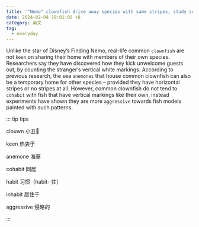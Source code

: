 ```yaml
---
title: '"Nemo" clownfish drive away species with same stripes, study suggests'
date: 2024-02-04 19:01:00 +8
category: 英文
tag:
  - everyday
---
```


Unlike the star of Disney’s Finding Nemo, real-life common `clownfish` are not `keen` on sharing their home with members of their own species. Researchers say they have discovered how they kick unwelcome guests out, by counting the stranger’s vertical white markings. According to previous research, the sea `anemones` that house common clownfish can also be a temporary home for other species – provided they have horizontal stripes or no stripes at all. However, common clownfish do not tend to `cohabit` with fish that have vertical markings like their own, instead experiments have shown they are more `aggressive` towards fish models painted with such patterns.

::: tip tips

clouwn 小丑🤡

keen 热衷于

anemone 海葵

cohabit 同居

habit 习惯（habit- 住）

inhabit 居住于

aggressive 侵略的

:::
